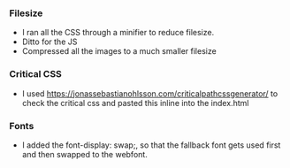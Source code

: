 ### Filesize

* I ran all the CSS through a minifier to reduce filesize.
* Ditto for the JS
* Compressed all the images to a much smaller filesize

### Critical CSS

* I used https://jonassebastianohlsson.com/criticalpathcssgenerator/ to check the critical css and pasted this inline into the index.html

### Fonts

* I added the font-display: swap;, so that the fallback font gets used first and then swapped to the webfont.
